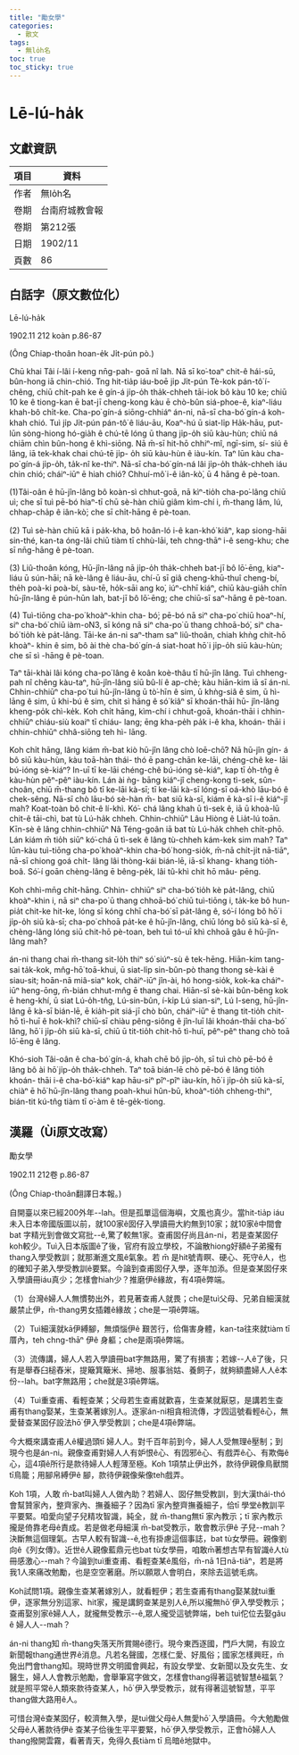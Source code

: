 ```yaml
---
title: "勵女學"
categories:
  - 散文
tags:
  - 無lo̍h名
toc: true
toc_sticky: true
---
```


# Lē-lú-ha̍k

## 文獻資訊

| 項目 | 資料 |
|---|---|
| 作者 | 無lo̍h名 |
| 卷期 | 台南府城教會報 |
| 卷期 | 第212張 |
| 日期 | 1902/11 |
| 頁數 | 86 |

## 白話字（原文數位化）

Lē-lú-ha̍k

1902.11 212 koàn p.86-87

(Ông Chiap-thoân hoan-e̍k Ji̍t-pún pò.)

Chū khai Tâi í-lâi í-keng nn̄g-pah- goā nî lah. Nā sī ko͘-toaⁿ chit-ê hái-sū, bûn-hong iā chin-chió. Tng hit-tia̍p iáu-boē ji̍p Ji̍t-pún Tè-kok pán-tô͘ í- chêng, chiū chi̍t-pah ke ê gín-á ji̍p-o̍h tha̍k-chheh tāi-iok bô kàu 10 ke; chiū 10 ke ê tiong-kan ē bat-jī cheng-kong kàu ē chò-bûn siá-phoe-ê, kiaⁿ-liáu khah-bô chi̍t-ke. Cha-po͘ gín-á siōng-chhiáⁿ án-ni, nā-sī cha-bó͘ gín-á koh- khah chió. Tuì ji̍p Ji̍t-pún pán-tô͘ ê liáu-āu, Koaⁿ-hú ū siat-li̍p Ha̍k-hāu, put-lūn sòng-hiong hó-gia̍h ê chú-tē lóng ū thang ji̍p-o̍h siū kàu-hùn; chiū ná chiām chìn bûn-hong ê khì-siōng. Nā m̄-sī hit-hō chhiⁿ-mî, ngī-sim, sí- siú ê lâng, iā tek-khak chai chú-tē ji̍p- o̍h siū kàu-hùn ê iàu-kín. Taⁿ lūn kàu cha-po͘ gín-á ji̍p-o̍h, ta̍k-nî ke-thiⁿ. Nā-sī cha-bó͘ gín-ná lâi ji̍p-o̍h tha̍k-chheh iáu chin chió; cháiⁿ-iūⁿ ē hiah chió? Chhuí-mô͘ i-ê iân-kò͘, ū 4 hāng ê pè-toan.

(1)Tâi-oân ê hū-jîn-lâng bô koàn-sì chhut-goā, nā kìⁿ-tio̍h cha-po͘-lâng chiū uì; che sī tuì pē-bó hiaⁿ-tī chū sè-hàn chiū giâm kìm-chí i, m̄-thang lâm, lú, chhap-cha̍p ê iân-kò͘; che sī chi̍t-hāng ê pè-toan.

(2) Tuì sè-hàn chiū kā i pa̍k-kha, bô hoân-ló i-ê kan-khó͘ kiâⁿ, kap siong-hāi sin-thé, kan-ta óng-lâi chiū tiàm tī chhù-lāi, teh chng-thāⁿ i-ê seng-khu; che sī nn̄g-hāng ê pè-toan.

(3) Liû-thoân kóng, Hū-jîn-lâng nā ji̍p-o̍h tha̍k-chheh bat-jī bô lō͘-ēng, kiaⁿ-liáu ū sún-hāi; nā kè-lâng ê liáu-āu, chí-ū sī giâ cheng-khū-thuî cheng-bí, the̍h poà-ki poà-bí, sàu-tē, ho̍k-sāi ang ko͘, iúⁿ-chhī kiáⁿ, chiū kàu-gia̍h chīn hū-jîn-lâng ê pún-hūn lah, bat-jī bô lō͘-ēng; che chiū-sī saⁿ-hāng ê pè-toan.

(4) Tuì-tiōng cha-po͘ khoàⁿ-khin cha- bó͘; pē-bó nā siⁿ cha-po͘ chiū hoaⁿ-hí, siⁿ cha-bó͘ chiū iàm-o͘N3, sī kóng nā siⁿ cha-po͘ ū thang chhoā-bó͘, siⁿ cha-bó͘ tio̍h kè pa̍t-lâng. Tāi-ke án-ni saⁿ-tham saⁿ liû-thoân, chiah khǹg chit-hō khoàⁿ- khin ê sim, bô ài thè cha-bó͘ gín-á siat-hoat hō͘ i ji̍p-o̍h siū kàu-hùn; che sī sì -hāng ê pè-toan.

Taⁿ tāi-khài lâi kóng cha-po͘ lâng ê koân koè-thâu tī hū-jîn lâng. Tuì chheng-pah nî chêng kàu-taⁿ, hū-jîn-lâng siū bû-lí ê ap-chè; kàu hiān-kim iā sī án-ni. Chhin-chhiūⁿ cha-po͘ tuì hū-jîn-lâng ū tò͘-hīn ê sim, ū khǹg-siâ ê sim, ū hì-lāng ê sim, ū khi-bú ê sim, chit sì hāng ê só͘ kiâⁿ sī khoán-thāi hū- jîn-lâng kheng-po̍k chì-ke̍k. Koh chi̍t hāng, kìm-chí i chhut-goā, khoán-thāi i chhin-chhiūⁿ chiáu-siù koaiⁿ tī chiáu- lang; ēng kha-pe̍h pa̍k i-ê kha, khoán- thāi i chhin-chhiūⁿ chhâ-siōng teh hì- lāng.

Koh chi̍t hāng, lâng kiám m̄-bat kiò hū-jîn lâng chò loē-chō͘? Nā hū-jîn gín- á bô siū kàu-hùn, kàu toā-hàn thái- thó ē pang-chān ke-lāi, chéng-chê ke- lāi bú-ióng sè-kiáⁿ? In-uī tī ke-lāi chéng-chê bú-ióng sè-kiáⁿ, kap tī o̍h-tn̂g ê kàu-hùn pêⁿ-pêⁿ iàu-kín. Lán ài ǹg- bāng kiáⁿ-jî cheng-kong tì-sek, sûn- choân, chiū m̄-thang bô tī ke-lāi kà-sī; tī ke-lāi kà-sī lóng-sī oá-khò lāu-bó ê chek-sêng. Nā-sī chò lāu-bó sè-hàn m̄- bat siū kà-sī, kiám ē kà-sī i-ê kiáⁿ-jî mah? Koat-toàn bô chit-ê lí-khì. Kó͘- chá lâng khah ū tì-sek ê, iā ū khoà-lū chit-ê tāi-chì, bat tù Lú-ha̍k chheh. Chhin-chhiūⁿ Lâu Hiòng ê Lia̍t-lú toān. Kīn-sè ê lâng chhin-chhiūⁿ Nâ Téng-goân iā bat tù Lú-ha̍k chheh chi̍t-phō. Lán kiám m̄ tio̍h siūⁿ kó͘-chá ū tì-sek ê lâng tù-chheh kám-kek sim mah? Taⁿ lūn-kàu tuì-tiōng cha-po͘ khoàⁿ-khin cha-bó͘ hong-sio̍k, m̄-nā chi̍t-ji̍t nā-tiāⁿ, nā-sī chiong goá chi̍t- lâng lâi thòng-kái bián-lē, iā-sī khang- khang tio̍h-boâ. Só͘-í goān chèng-lâng ē bêng-pe̍k, lâi tû-khì chit hō mâu- pēng.

Koh chhì-mn̄g chi̍t-hāng. Chhin- chhiūⁿ siⁿ cha-bó͘ tio̍h kè pa̍t-lâng, chiū khoàⁿ-khin i, nā siⁿ cha-po͘ ū thang chhoā-bó͘ chiū tuì-tiōng i, ta̍k-ke bô hun- pia̍t chit-ke hit-ke, lóng sī kóng chhī cha-bó͘ sī pa̍t-lâng ê, só͘-í lóng bô hō͘ i ji̍p-o̍h siū kà-sī; cha-po͘ chhoā pa̍t-ke ê hū-jîn-lâng, chiū lóng bô siū kà-sī ê, chèng-lâng lóng siū chit-hō pè-toan, beh tuì tó-uī khì chhoā gâu ê hū-jîn-lâng mah?

án-ni thang chai m̄-thang sit-lo̍h thiⁿ só͘ siúⁿ-sù ê tek-hēng. Hiān-kim tang-sai ta̍k-kok, mn̂g-hō͘ toā-khui, ū siat-li̍p sin-bûn-pò thang thong sè-kài ê siau-sit; hoān-nā miâ-siaⁿ kok, cháiⁿ-iūⁿ jîn-ài, hó hong-sio̍k, kok-ka cháiⁿ-iūⁿ heng-ōng, m̄-bián chhut-mn̂g ē thang chai. Hiān-sî sè-kài bûn-bêng kok ē heng-khí, ū siat Lú-o̍h-tn̂g, Lú-sin-bûn, í-ki̍p Lú sian-siⁿ, Lú I-seng, hū-jîn-lâng ē kà-sī bián-lē, ē kia̍h-pit siá-jī chò bûn, cháiⁿ-iūⁿ ē thang tit-tio̍h chit-hō tì-huī ê hok-khì? chiū-sī chiàu pêng-siông ê jîn-luī lâi khoán-thāi cha-bó͘ lâng, hō͘ i ji̍p-o̍h siū kà-sī, chiū ū tit-tio̍h chit-hō tì-huī, pêⁿ-pêⁿ thang chò toā lō͘-ēng ê lâng.

Khó-sioh Tâi-oân ê cha-bó͘ gín-á, khah chē bô ji̍p-o̍h, sī tuì chò pē-bó ê lâng bô ài hō͘ ji̍p-o̍h tha̍k-chheh. Taⁿ toā bián-lē chò pē-bó ê lâng tio̍h khoán- thāi i-ê cha-bó͘-kiáⁿ kap hāu-siⁿ pîⁿ-pîⁿ iàu-kín, hō͘ i ji̍p-o̍h siū kà-sī, chiàⁿ ē hō͘ hū-jîn-lâng thang poah-khui hûn-bū, khoàⁿ-tio̍h chheng-thiⁿ, bián-tit kú-tn̂g tiàm tī o͘-àm ê tē-ge̍k-tiong.

## 漢羅（Ùi原文改寫）

勵女學

1902.11 212卷 p.86-87

(Ông Chiap-thoân翻譯日本報。)

自開臺以來已經200外年--lah。但是孤單這個海嶼，文風也真少。當hit-tia̍p iáu未入日本帝國版圖以前，就100家ê囡仔入學讀冊大約無到10家；就10家ê中間會bat 字精光到會做文寫批--ê,驚了較無1家。查甫囡仔尚且án-ni，若是查某囡仔koh較少。Tuì入日本版圖ê了後，官府有設立學校，不論散hiong好額ê子弟攏有thang入學受教訓；就那漸進文風ê氣象。若 m̄ 是hit號青瞑、硬心、死守ê人，也的確知子弟入學受教訓ê要緊。今論到查甫囡仔入學，逐年加添。但是查某囡仔來入學讀冊iáu真少；怎樣會hiah少？推磨伊ê緣故，有4項ê弊端。

（1）台灣ê婦人人無慣勢出外，若見著查甫人就畏；che是tuì父母、兄弟自細漢就嚴禁止伊，m̄-thang男女插雜ê緣故；che是一項ê弊端。

（2）Tuì細漢就kā伊縛腳，無煩惱伊ê 艱苦行，佮傷害身體，kan-ta往來就tiàm tī厝內，teh chng-thāⁿ 伊ê 身軀；che是兩項ê弊端。

（3）流傳講，婦人人若入學讀冊bat字無路用，驚了有損害；若嫁--人ê了後，只有是舉舂臼槌舂米，提簸箕簸米、掃地、服事翁姑、養飼子，就夠額盡婦人人ê本份--lah。bat字無路用；che就是3項ê弊端。

（4）Tuì重查甫、看輕查某；父母若生查甫就歡喜，生查某就厭惡，是講若生查甫有thang娶某，生查某著嫁別人。逐家án-ni相貪相流傳，才囥這號看輕ê心，無愛替查某囡仔設法hō͘ 伊入學受教訓；che是4項ê弊端。

今大概來講查甫人ê權過頭tī 婦人人。對千百年前到今，婦人人受無理ê壓制；到現今也是án-ni。親像查甫對婦人人有妒恨ê心、有囥邪ê心、有戲弄ê心、有欺侮ê心，這4項ê所行是款待婦人人輕薄至極。Koh 1項禁止伊出外，款待伊親像鳥獸關tī鳥籠；用腳帛縛伊ê 腳，款待伊親像柴像teh戲弄。

Koh 1項，人敢 m̄-bat叫婦人人做內助？若婦人、囡仔無受教訓，到大漢thái-thó 會幫贊家內，整齊家內、撫養細子？因為tī 家內整齊撫養細子，佮tī 學堂ê教訓平平要緊。咱愛向望子兒精攻智識，純全，就 m̄-thang無tī 家內教示；tī 家內教示攏是倚靠老母ê責成。若是做老母細漢 m̄-bat受教示，敢會教示伊ê 子兒--mah？決斷無這個理氣。古早人較有智識--ê,也有掛慮這個事誌，bat tù女學冊。親像劉向ê《列女傳》。近世ê人親像藍鼎元也bat tù女學冊，咱敢m̄著想古早有智識ê人tù冊感激心--mah？今論到tuì重查甫、看輕查某ê風俗，m̄-nā 1日nā-tiāⁿ，若是將我1人來痛改勉勵，也是空空著磨。所以願眾人會明白，來除去這號毛病。

Koh試問1項。親像生查某著嫁別人，就看輕伊；若生查甫有thang娶某就tuì重伊，逐家無分別這家、hit家，攏是講飼查某是別人ê,所以攏無hō͘ 伊入學受教示；查甫娶別家ê婦人人，就攏無受教示--ê,眾人攏受這號弊端，beh tuì佗位去娶gâu ê 婦人人--mah？

án-ni thang知 m̄-thang失落天所賞賜ê德行。現今東西逐國，門戶大開，有設立新聞報thang通世界ê消息。凡若名聲國，怎樣仁愛、好風俗；國家怎樣興旺，m̄ 免出門會thang知。現時世界文明國會興起，有設女學堂、女新聞以及女先生、女醫生，婦人人會教示勉勵，會舉筆寫字做文，怎樣會thang得著這號智慧ê福氣？就是照平常ê人類來款待查某人，hō͘ 伊入學受教示，就有得著這號智慧，平平thang做大路用ê人。

可惜台灣ê查某囡仔，較濟無入學，是tuì做父母ê人無愛hō͘ 入學讀冊。今大勉勵做父母ê人著款待伊ê 查某子佮後生平平要緊，hō͘ 伊入學受教示，正會hō͘婦人人thang撥開雲霧，看著青天，免得久長tiàm tī 烏暗ê地獄中。
